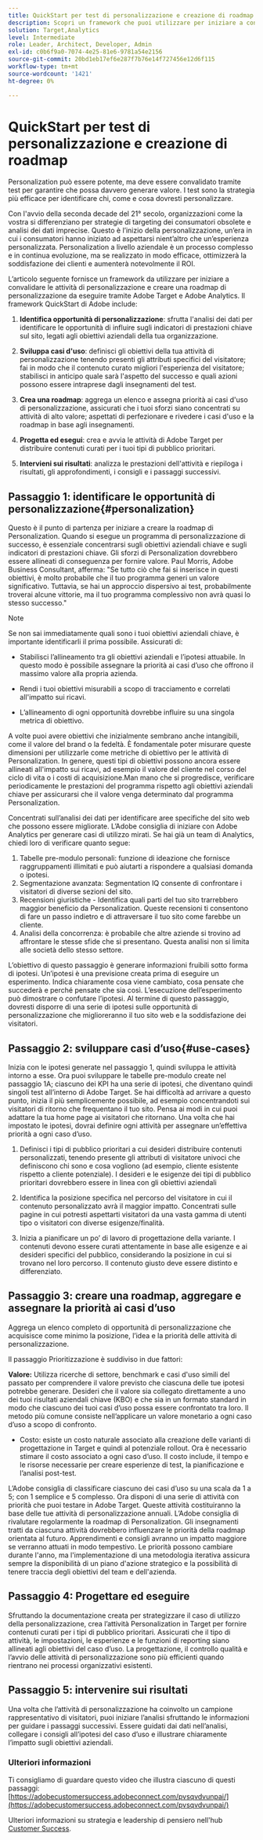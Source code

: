 ```yaml
---
title: QuickStart per test di personalizzazione e creazione di roadmap
description: Scopri un framework che puoi utilizzare per iniziare a convalidare le attività di personalizzazione e creare una roadmap di personalizzazione da eseguire tramite Adobe Target e Adobe Analytics.
solution: Target,Analytics
level: Intermediate
role: Leader, Architect, Developer, Admin
exl-id: c0b6f9a0-7074-4e25-81e6-9781a54e2156
source-git-commit: 20bd1eb17ef6e287f7b76e14f727456e12d6f115
workflow-type: tm+mt
source-wordcount: '1421'
ht-degree: 0%

---
```


# QuickStart per test di personalizzazione e creazione di roadmap

Personalization può essere potente, ma deve essere convalidato tramite test per garantire che possa davvero generare valore. I test sono la strategia più efficace per identificare chi, come e cosa dovresti personalizzare.

Con l&#39;avvio della seconda decade del 21° secolo, organizzazioni come la vostra si differenziano per strategie di targeting dei consumatori obsolete e analisi dei dati imprecise. Questo è l’inizio della personalizzazione, un’era in cui i consumatori hanno iniziato ad aspettarsi nient’altro che un’esperienza personalizzata. Personalization a livello aziendale è un processo complesso e in continua evoluzione, ma se realizzato in modo efficace, ottimizzerà la soddisfazione dei clienti e aumenterà notevolmente il ROI.

L’articolo seguente fornisce un framework da utilizzare per iniziare a convalidare le attività di personalizzazione e creare una roadmap di personalizzazione da eseguire tramite Adobe Target e Adobe Analytics. Il framework QuickStart di Adobe include:

1. **Identifica opportunità di personalizzazione**: sfrutta l&#39;analisi dei dati per identificare le opportunità di influire sugli indicatori di prestazioni chiave sul sito, legati agli obiettivi aziendali della tua organizzazione.

1. **Sviluppa casi d&#39;uso**: definisci gli obiettivi della tua attività di personalizzazione tenendo presenti gli attributi specifici del visitatore; fai in modo che il contenuto curato migliori l&#39;esperienza del visitatore; stabilisci in anticipo quale sarà l&#39;aspetto del successo e quali azioni possono essere intraprese dagli insegnamenti del test.

1. **Crea una roadmap**: aggrega un elenco e assegna priorità ai casi d&#39;uso di personalizzazione, assicurati che i tuoi sforzi siano concentrati su attività di alto valore; aspettati di perfezionare e rivedere i casi d&#39;uso e la roadmap in base agli insegnamenti.

1. **Progetta ed esegui**: crea e avvia le attività di Adobe Target per distribuire contenuti curati per i tuoi tipi di pubblico prioritari.

1. **Intervieni sui risultati**: analizza le prestazioni dell&#39;attività e riepiloga i risultati, gli approfondimenti, i consigli e i passaggi successivi.

## Passaggio 1: identificare le opportunità di personalizzazione{#personalization}

Questo è il punto di partenza per iniziare a creare la roadmap di Personalization. Quando si esegue un programma di personalizzazione di successo, è essenziale concentrarsi sugli obiettivi aziendali chiave e sugli indicatori di prestazioni chiave. Gli sforzi di Personalization dovrebbero essere allineati di conseguenza per fornire valore. Paul Morris, Adobe Business Consultant, afferma: &quot;Se tutto ciò che fai si inserisce in questi obiettivi, è molto probabile che il tuo programma generi un valore significativo. Tuttavia, se hai un approccio dispersivo ai test, probabilmente troverai alcune vittorie, ma il tuo programma complessivo non avrà quasi lo stesso successo.&quot;

>[!NOTE]
>
>Se non sai immediatamente quali sono i tuoi obiettivi aziendali chiave, è importante identificarli il prima possibile. Assicurati di:


* Stabilisci l’allineamento tra gli obiettivi aziendali e l’ipotesi attuabile. In questo modo è possibile assegnare la priorità ai casi d’uso che offrono il massimo valore alla propria azienda.

* Rendi i tuoi obiettivi misurabili a scopo di tracciamento e correlati all&#39;impatto sui ricavi.

* L’allineamento di ogni opportunità dovrebbe influire su una singola metrica di obiettivo.

A volte puoi avere obiettivi che inizialmente sembrano anche intangibili, come il valore del brand o la fedeltà. È fondamentale poter misurare queste dimensioni per utilizzarle come metriche di obiettivo per le attività di Personalization. In genere, questi tipi di obiettivi possono ancora essere allineati all&#39;impatto sui ricavi, ad esempio il valore del cliente nel corso del ciclo di vita o i costi di acquisizione.Man mano che si progredisce, verificare periodicamente le prestazioni del programma rispetto agli obiettivi aziendali chiave per assicurarsi che il valore venga determinato dal programma Personalization.

Concentrati sull’analisi dei dati per identificare aree specifiche del sito web che possono essere migliorate. L’Adobe consiglia di iniziare con Adobe Analytics per generare casi di utilizzo mirati. Se hai già un team di Analytics, chiedi loro di verificare quanto segue:

1. Tabelle pre-modulo personali: funzione di ideazione che fornisce raggruppamenti illimitati e può aiutarti a rispondere a qualsiasi domanda o ipotesi.
1. Segmentazione avanzata: Segmentation IQ consente di confrontare i visitatori di diverse sezioni del sito.
1. Recensioni giuristiche - Identifica quali parti del tuo sito trarrebbero maggior beneficio da Personalization. Queste recensioni ti consentono di fare un passo indietro e di attraversare il tuo sito come farebbe un cliente.
1. Analisi della concorrenza: è probabile che altre aziende si trovino ad affrontare le stesse sfide che si presentano. Questa analisi non si limita alle società dello stesso settore.

L’obiettivo di questo passaggio è generare informazioni fruibili sotto forma di ipotesi. Un’ipotesi è una previsione creata prima di eseguire un esperimento. Indica chiaramente cosa viene cambiato, cosa pensate che succederà e perché pensate che sia così. L’esecuzione dell’esperimento può dimostrare o confutare l’ipotesi. Al termine di questo passaggio, dovresti disporre di una serie di ipotesi sulle opportunità di personalizzazione che miglioreranno il tuo sito web e la soddisfazione dei visitatori.

## Passaggio 2: sviluppare casi d’uso{#use-cases}

Inizia con le ipotesi generate nel passaggio 1, quindi sviluppa le attività intorno a esse. Ora puoi sviluppare le tabelle pre-modulo create nel passaggio 1A; ciascuno dei KPI ha una serie di ipotesi, che diventano quindi singoli test all’interno di Adobe Target. Se hai difficoltà ad arrivare a questo punto, inizia il più semplicemente possibile, ad esempio concentrandoti sui visitatori di ritorno che frequentano il tuo sito. Pensa ai modi in cui puoi adattare la tua home page ai visitatori che ritornano. Una volta che hai impostato le ipotesi, dovrai definire ogni attività per assegnare un’effettiva priorità a ogni caso d’uso.

1. Definisci i tipi di pubblico prioritari a cui desideri distribuire contenuti personalizzati, tenendo presente gli attributi di visitatore univoci che definiscono chi sono e cosa vogliono (ad esempio, cliente esistente rispetto a cliente potenziale). I desideri e le esigenze dei tipi di pubblico prioritari dovrebbero essere in linea con gli obiettivi aziendali

1. Identifica la posizione specifica nel percorso del visitatore in cui il contenuto personalizzato avrà il maggior impatto. Concentrati sulle pagine in cui potresti aspettarti visitatori da una vasta gamma di utenti tipo o visitatori con diverse esigenze/finalità.

1. Inizia a pianificare un po’ di lavoro di progettazione della variante. I contenuti devono essere curati attentamente in base alle esigenze e ai desideri specifici del pubblico, considerando la posizione in cui si trovano nel loro percorso. Il contenuto giusto deve essere distinto e differenziato.

## Passaggio 3: creare una roadmap, aggregare e assegnare la priorità ai casi d’uso

Aggrega un elenco completo di opportunità di personalizzazione che acquisisce come minimo la posizione, l’idea e la priorità delle attività di personalizzazione.

Il passaggio Prioritizzazione è suddiviso in due fattori:

**Valore:** Utilizza ricerche di settore, benchmark e casi d&#39;uso simili del passato per comprendere il valore previsto che ciascuna delle tue ipotesi potrebbe generare. Desideri che il valore sia collegato direttamente a uno dei tuoi risultati aziendali chiave (KBO) e che sia in un formato standard in modo che ciascuno dei tuoi casi d’uso possa essere confrontato tra loro. Il metodo più comune consiste nell’applicare un valore monetario a ogni caso d’uso a scopo di confronto.

* Costo: esiste un costo naturale associato alla creazione delle varianti di progettazione in Target e quindi al potenziale rollout. Ora è necessario stimare il costo associato a ogni caso d’uso. Il costo include, il tempo e le risorse necessarie per creare esperienze di test, la pianificazione e l’analisi post-test.

L’Adobe consiglia di classificare ciascuno dei casi d’uso su una scala da 1 a 5; con 1 semplice e 5 complesso. Ora disponi di una serie di attività con priorità che puoi testare in Adobe Target. Queste attività costituiranno la base delle tue attività di personalizzazione annuali. L’Adobe consiglia di rivalutare regolarmente la roadmap di Personalization. Gli insegnamenti tratti da ciascuna attività dovrebbero influenzare le priorità della roadmap orientata al futuro. Apprendimenti e consigli avranno un impatto maggiore se verranno attuati in modo tempestivo. Le priorità possono cambiare durante l&#39;anno, ma l&#39;implementazione di una metodologia iterativa assicura sempre la disponibilità di un piano d&#39;azione strategico e la possibilità di tenere traccia degli obiettivi del team e dell&#39;azienda.

## Passaggio 4: Progettare ed eseguire

Sfruttando la documentazione creata per strategizzare il caso di utilizzo della personalizzazione, crea l’attività Personalization in Target per fornire contenuti curati per i tipi di pubblico prioritari. Assicurati che il tipo di attività, le impostazioni, le esperienze e le funzioni di reporting siano allineati agli obiettivi del caso d’uso. La progettazione, il controllo qualità e l’avvio delle attività di personalizzazione sono più efficienti quando rientrano nei processi organizzativi esistenti.

## Passaggio 5: intervenire sui risultati

Una volta che l’attività di personalizzazione ha coinvolto un campione rappresentativo di visitatori, puoi iniziare l’analisi sfruttando le informazioni per guidare i passaggi successivi. Essere guidati dai dati nell’analisi, collegare i consigli all’ipotesi del caso d’uso e illustrare chiaramente l’impatto sugli obiettivi aziendali.

### Ulteriori informazioni

Ti consigliamo di guardare questo video che illustra ciascuno di questi passaggi: [https://adobecustomersuccess.adobeconnect.com/pvsqvdvunpai/](https://adobecustomersuccess.adobeconnect.com/pvsqvdvunpai/)

Ulteriori informazioni su strategia e leadership di pensiero nell&#39;hub [Customer Success](https://experienceleague.adobe.com/docs/customer-success/customer-success/overview.html).